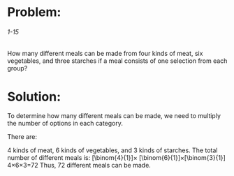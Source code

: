 # Problem:
###### 1-15
How many different meals can be made from four kinds of meat, six vegetables,
and three starches if a meal consists of one selection from each group?

# Solution:
To determine how many different meals can be made, we need to multiply the number of options in each category.

There are:

4 kinds of meat,
6 kinds of vegetables, and
3 kinds of starches.
The total number of different meals is:
\[\binom{4}{1}\]× \[\binom{6}{1}\]×\[\binom{3}{1}\]
4×6×3=72
Thus, 72 different meals can be made.
